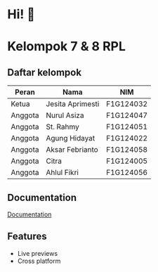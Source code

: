 # Hi! 👋

# Kelompok 7 & 8 RPL

## Daftar kelompok

| Peran   | Nama             | NIM       |
| ------- | ---------------- | --------- |
| Ketua   | Jesita Aprimesti | F1G124032 |
| Anggota | Nurul Asiza      | F1G124047 |
| Anggota | St. Rahmy        | F1G124051 |
| Anggota | Agung Hidayat    | F1G124022 |
| Anggota | Aksar Febrianto  | F1G124058 |
| Anggota | Citra            | F1G124005 |
| Anggota | Ahlul Fikri      | F1G124056 |

## Documentation

[Documentation](https://github.com/zikrifikri21/kelompok8-ilkom24)

## Features
- Live previews
- Cross platform

